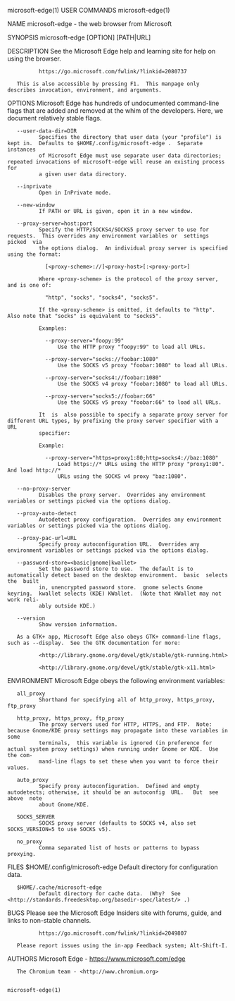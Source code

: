 microsoft-edge(1)                                                  USER COMMANDS                                                 microsoft-edge(1)

NAME
       microsoft-edge - the web browser from Microsoft

SYNOPSIS
       microsoft-edge [OPTION] [PATH|URL]

DESCRIPTION
       See the Microsoft Edge help and learning site for help on using the browser.

              https://go.microsoft.com/fwlink/?linkid=2080737

       This is also accessible by pressing F1.  This manpage only describes invocation, environment, and arguments.

OPTIONS
       Microsoft Edge has hundreds of undocumented command-line flags that are added and removed at the whim of the developers.  Here, we document
       relatively stable flags.

       --user-data-dir=DIR
              Specifies the directory that user data (your "profile") is kept in.  Defaults to $HOME/.config/microsoft-edge .  Separate  instances
              of Microsoft Edge must use separate user data directories; repeated invocations of microsoft-edge will reuse an existing process for
              a given user data directory.

       --inprivate
              Open in InPrivate mode.

       --new-window
              If PATH or URL is given, open it in a new window.

       --proxy-server=host:port
              Specify the HTTP/SOCKS4/SOCKS5 proxy server to use for requests.  This overrides any environment variables or  settings  picked  via
              the options dialog.  An individual proxy server is specified using the format:

                [<proxy-scheme>://]<proxy-host>[:<proxy-port>]

              Where <proxy-scheme> is the protocol of the proxy server, and is one of:

                "http", "socks", "socks4", "socks5".

              If the <proxy-scheme> is omitted, it defaults to "http". Also note that "socks" is equivalent to "socks5".

              Examples:

                --proxy-server="foopy:99"
                    Use the HTTP proxy "foopy:99" to load all URLs.

                --proxy-server="socks://foobar:1080"
                    Use the SOCKS v5 proxy "foobar:1080" to load all URLs.

                --proxy-server="socks4://foobar:1080"
                    Use the SOCKS v4 proxy "foobar:1080" to load all URLs.

                --proxy-server="socks5://foobar:66"
                    Use the SOCKS v5 proxy "foobar:66" to load all URLs.

              It  is  also possible to specify a separate proxy server for different URL types, by prefixing the proxy server specifier with a URL
              specifier:

              Example:

                --proxy-server="https=proxy1:80;http=socks4://baz:1080"
                    Load https://* URLs using the HTTP proxy "proxy1:80". And load http://*
                    URLs using the SOCKS v4 proxy "baz:1080".

       --no-proxy-server
              Disables the proxy server.  Overrides any environment variables or settings picked via the options dialog.

       --proxy-auto-detect
              Autodetect proxy configuration.  Overrides any environment variables or settings picked via the options dialog.

       --proxy-pac-url=URL
              Specify proxy autoconfiguration URL.  Overrides any environment variables or settings picked via the options dialog.

       --password-store=<basic|gnome|kwallet>
              Set the password store to use.  The default is to automatically detect based on the desktop environment.  basic  selects  the  built
              in, unencrypted password store.  gnome selects Gnome keyring.  kwallet selects (KDE) KWallet.  (Note that KWallet may not work reli‐
              ably outside KDE.)

       --version
              Show version information.

       As a GTK+ app, Microsoft Edge also obeys GTK+ command-line flags, such as --display.  See the GTK documentation for more:

              <http://library.gnome.org/devel/gtk/stable/gtk-running.html>

              <http://library.gnome.org/devel/gtk/stable/gtk-x11.html>

ENVIRONMENT
       Microsoft Edge obeys the following environment variables:

       all_proxy
              Shorthand for specifying all of http_proxy, https_proxy, ftp_proxy

       http_proxy, https_proxy, ftp_proxy
              The proxy servers used for HTTP, HTTPS, and FTP.  Note: because Gnome/KDE proxy settings may propagate into these variables in  some
              terminals,  this variable is ignored (in preference for actual system proxy settings) when running under Gnome or KDE.  Use the com‐
              mand-line flags to set these when you want to force their values.

       auto_proxy
              Specify proxy autoconfiguration.  Defined and empty autodetects; otherwise, it should be an autoconfig  URL.   But  see  above  note
              about Gnome/KDE.

       SOCKS_SERVER
              SOCKS proxy server (defaults to SOCKS v4, also set SOCKS_VERSION=5 to use SOCKS v5).

       no_proxy
              Comma separated list of hosts or patterns to bypass proxying.

FILES
       $HOME/.config/microsoft-edge
              Default directory for configuration data.

       $HOME/.cache/microsoft-edge
              Default directory for cache data.  (Why?  See <http://standards.freedesktop.org/basedir-spec/latest/> .)

BUGS
       Please see the Microsoft Edge Insiders site with forums, guide, and links to non-stable channels.

              https://go.microsoft.com/fwlink/?linkid=2049807

       Please report issues using the in-app Feedback system; Alt-Shift-I.

AUTHORS
       Microsoft Edge - <https://www.microsoft.com/edge>

       The Chromium team - <http://www.chromium.org>

                                                                                                                                 microsoft-edge(1)
